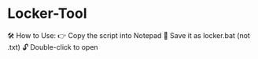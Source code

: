 # Locker-Tool
🛠️ How to Use:  👉 Copy the script into Notepad  💾 Save it as locker.bat (not .txt)  🔓 Double-click to open
